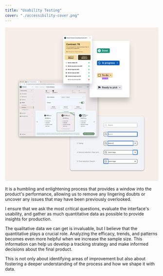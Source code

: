 ```yaml
---
title: "Usability Testing"
cover: "./accessibility-cover.png"
---
```

![Compilation of web interface screenshots depitcting outputs from tools that evaluate color contrast, simulate color blindness, and keyboard interaction sequence on a web input](./accessibility.png)

It is a humbling and enlightening process that provides a window into the product's performance, allowing us to remove any lingering doubts or uncover any issues that may have been previously overlooked.

I ensure that we ask the most critical questions, evaluate the interface's usability, and gather as much quantitative data as possible to provide insights for production.

The qualitative data we can get is invaluable, but I believe that the quantitative plays a crucial role. Analyzing the efficacy, trends, and patterns becomes even more helpful when we increase the sample size. This information can help us develop a tracking strategy and make informed decisions about the final product.

This is not only about identifying areas of improvement but also about fostering a deeper understanding of the process and how we shape it with data.
